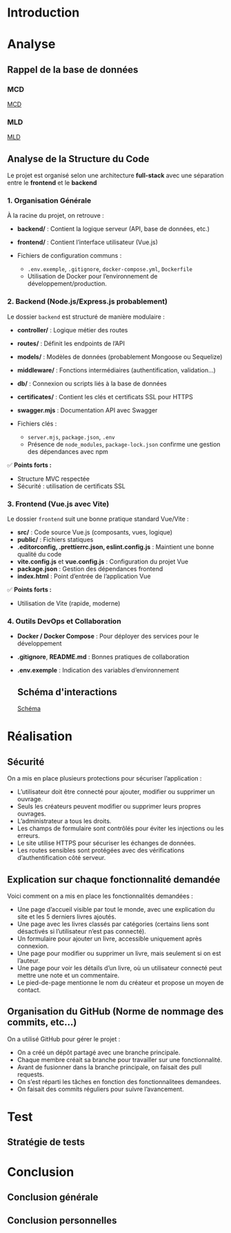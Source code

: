 # Introduction

# Analyse
## Rappel de la base de données

### MCD
 [MCD](https://github.com/EithanSanchezFilipe/PassionLecture/blob/main/backend/db/MCD.png)
### MLD
[MLD](https://github.com/EithanSanchezFilipe/PassionLecture/blob/main/backend/db/MLD.png)

## **Analyse de la Structure du Code**

Le projet est organisé selon une architecture **full-stack** avec une séparation entre le **frontend** et le **backend**

### **1. Organisation Générale**

À la racine du projet, on retrouve :

* **backend/** : Contient la logique serveur (API, base de données, etc.)
* **frontend/** : Contient l’interface utilisateur (Vue.js)
* Fichiers de configuration communs :

  * `.env.exemple`, `.gitignore`, `docker-compose.yml`, `Dockerfile`
  * Utilisation de Docker pour l’environnement de développement/production.

### **2. Backend (Node.js/Express.js probablement)**

Le dossier `backend` est structuré de manière modulaire :

* **controller/** : Logique métier des routes
* **routes/** : Définit les endpoints de l’API
* **models/** : Modèles de données (probablement Mongoose ou Sequelize)
* **middleware/** : Fonctions intermédiaires (authentification, validation…)
* **db/** : Connexion ou scripts liés à la base de données
* **certificates/** : Contient les clés et certificats SSL pour HTTPS
* **swagger.mjs** : Documentation API avec Swagger
* Fichiers clés :

  * `server.mjs`, `package.json`, `.env`
  * Présence de `node_modules`, `package-lock.json` confirme une gestion des dépendances avec npm

✅ **Points forts :**

* Structure MVC respectée
* Sécurité : utilisation de certificats SSL

### **3. Frontend (Vue.js avec Vite)**

Le dossier `frontend` suit une bonne pratique standard Vue/Vite :

* **src/** : Code source Vue.js (composants, vues, logique)
* **public/** : Fichiers statiques
* **.editorconfig, .prettierrc.json, eslint.config.js** : Maintient une bonne qualité du code
* **vite.config.js** et **vue.config.js** : Configuration du projet Vue
* **package.json** : Gestion des dépendances frontend
* **index.html** : Point d’entrée de l’application Vue

✅ **Points forts :**

* Utilisation de Vite (rapide, moderne)

### **4. Outils DevOps et Collaboration**

* **Docker / Docker Compose** : Pour déployer des services pour le développement
* **.gitignore**, **README.md** : Bonnes pratiques de collaboration
* **.env.exemple** : Indication des variables d’environnement

  ## Schéma d'interactions
  [Schéma](https://github.com/EithanSanchezFilipe/PassionLecture/blob/main/backend/doc/Schema-interaction.png)

# Réalisation

## Sécurité

On a mis en place plusieurs protections pour sécuriser l’application :

* L’utilisateur doit être connecté pour ajouter, modifier ou supprimer un ouvrage.
* Seuls les créateurs peuvent modifier ou supprimer leurs propres ouvrages.
* L’administrateur a tous les droits.
* Les champs de formulaire sont contrôlés pour éviter les injections ou les erreurs.
* Le site utilise HTTPS pour sécuriser les échanges de données.
* Les routes sensibles sont protégées avec des vérifications d’authentification côté serveur.

## Explication sur chaque fonctionnalité demandée

Voici comment on a mis en place les fonctionnalités demandées :

* Une page d’accueil visible par tout le monde, avec une explication du site et les 5 derniers livres ajoutés.
* Une page avec les livres classés par catégories (certains liens sont désactivés si l’utilisateur n’est pas connecté).
* Un formulaire pour ajouter un livre, accessible uniquement après connexion.
* Une page pour modifier ou supprimer un livre, mais seulement si on est l’auteur.
* Une page pour voir les détails d’un livre, où un utilisateur connecté peut mettre une note et un commentaire.
* Le pied-de-page mentionne le nom du créateur et propose un moyen de contact.

## Organisation du GitHub (Norme de nommage des commits, etc...)

On a utilisé GitHub pour gérer le projet :

* On a créé un dépôt partagé avec une branche principale.
* Chaque membre créait sa branche pour travailler sur une fonctionnalité.
* Avant de fusionner dans la branche principale, on faisait des pull requests.
* On s’est réparti les tâches en fonction des fonctionnalitees demandees.
* On faisait des commits réguliers pour suivre l’avancement.

# Test

## Stratégie de tests
# Conclusion

## Conclusion générale

## Conclusion personnelles
